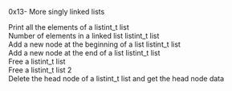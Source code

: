 0x13- More singly linked lists

Print all the elements of a listint_t list</br>
Number of elements in a linked list listint_t list</br>
Add a new node at the beginning of a list listint_t list</br>
Add a new node at the end of a list listint_t list</br>
Free a listint_t list</br>
Free a listint_t list 2</br>
Delete the head node of a listint_t list and get the head node data</br>
